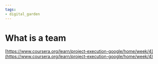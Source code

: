 ```yaml
---
tags: 
- digital_garden
---
```

# What is a team
[https://www.coursera.org/learn/project-execution-google/home/week/4](https://www.coursera.org/learn/project-execution-google/home/week/4)